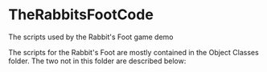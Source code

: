 # TheRabbitsFootCode
The scripts used by the Rabbit's Foot game demo


The scripts for the Rabbit's Foot are mostly contained in the Object Classes folder. The two not in this folder are described below:
